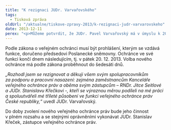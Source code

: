 ```yaml
---
title: "K rezignaci JUDr. Varvařovského"
tags:
  - Tisková zpráva
oldUrl: "/aktualne/tiskove-zpravy-2013/k-rezignaci-judr-varvarovskeho"
date: 2013-12-11
perex: "<p>Můžeme potvrdit, že JUDr. Pavel Varvařovský má v úmyslu k 20. prosinci tohoto roku rezignovat na funkci veřejného ochránce práv. Rozhodl se, že důvody tohoto kroku nebude uvádět.</p>"
---
```


<!-- imported from the old website -->

<p>Podle zákona o veřejném ochránci musí být prohlášení, kterým se vzdává funkce, doručeno předsedovi Poslanecké sněmovny. Ochránce ve své funkci končí dnem následujícím, tj. v pátek 20. 12. 2013. Volba nového ochránce má podle zákona proběhnout do šedesáti dnů.</p><p><em>„Rozhodl jsem se rezignovat a děkuji všem svým spolupracovníkům za podporu a pracovní nasazení: zejména zaměstnancům Kan<img src="typo3/clear.gif" class="t3-TCEforms-reqImg" name="req_tt_news_NEW52a86353cee55_bodytext" alt="" />celáře veřejného ochránce práv a oběma svým zástupcům – RNDr. Jitce Seitlové a JUDr. Stanislavu Křečkovi -, kteří se výraznou měrou podíleli na mé práci a spoluutvářeli mé tříleté působení ve funkci veřejného ochránce práv České republiky,“</em> uvedl JUDr. Varvařovský.</p><p>Do doby zvolení nového veřejného ochránce práv bude jeho činnost v plném rozsahu a se stejnými oprávněními vykonávat JUDr. Stanislav Křeček, zástupce veřejného ochránce práv.</p>
